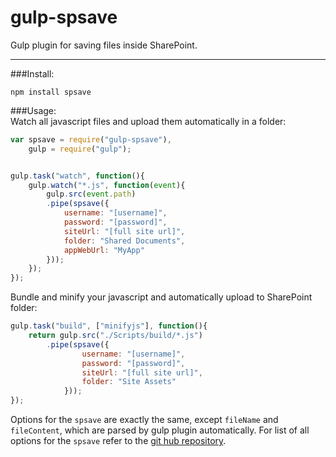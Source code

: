 # gulp-spsave
Gulp plugin for saving files inside SharePoint. 

----------

###Install: 

`npm install spsave`  

###Usage:   
Watch all javascript files and upload them automatically in a folder:

```javascript
var spsave = require("gulp-spsave"),
	gulp = require("gulp");


gulp.task("watch", function(){
	gulp.watch("*.js", function(event){
		gulp.src(event.path)
		.pipe(spsave({
			username: "[username]",
			password: "[password]",
			siteUrl: "[full site url]",
			folder: "Shared Documents",
			appWebUrl: "MyApp"
		}));
	});
});
```   

Bundle and minify your javascript and automatically upload to SharePoint folder:

```javascript
gulp.task("build", ["minifyjs"], function(){
	return gulp.src("./Scripts/build/*.js")
		.pipe(spsave({
				username: "[username]",
				password: "[password]",
				siteUrl: "[full site url]",
				folder: "Site Assets"
			}));
});
```  

Options for the `spsave` are exactly the same, except `fileName` and `fileContent`, which are parsed by gulp plugin automatically. For list of all options for the `spsave` refer to the [git hub repository](https://github.com/s-KaiNet/spsave).